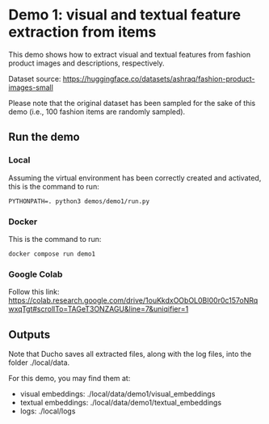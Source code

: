 # Demo 1: visual and textual feature extraction from items

This demo shows how to extract visual and textual features from fashion product images and descriptions, respectively.

Dataset source: https://huggingface.co/datasets/ashraq/fashion-product-images-small

Please note that the original dataset has been sampled for the sake of this demo (i.e., 100 fashion items are randomly sampled).

## Run the demo

### Local

Assuming the virtual environment has been correctly created and activated, this is the command to run:

```
PYTHONPATH=. python3 demos/demo1/run.py
```

### Docker

This is the command to run:

```
docker compose run demo1
```

### Google Colab

Follow this link: https://colab.research.google.com/drive/1ouKkdxOObOL0BI00r0c157oNRqwxqTgt#scrollTo=TAGeT3ONZAGU&line=7&uniqifier=1

## Outputs

Note that Ducho saves all extracted files, along with the log files, into the folder ./local/data.

For this demo, you may find them at:

- visual embeddings: ./local/data/demo1/visual_embeddings
- textual embeddings: ./local/data/demo1/textual_embeddings
- logs: ./local/logs


